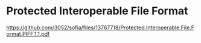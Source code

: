 # Protected Interoperable File Format

https://github.com/3052/sofia/files/13767718/Protected.Interoperable.File.Format.PIFF.1.1.pdf
